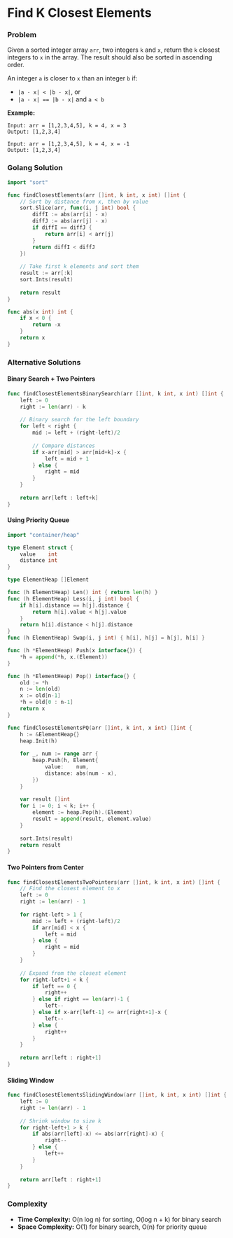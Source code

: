 # Find K Closest Elements

### Problem
Given a sorted integer array `arr`, two integers `k` and `x`, return the `k` closest integers to `x` in the array. The result should also be sorted in ascending order.

An integer `a` is closer to `x` than an integer `b` if:
- `|a - x| < |b - x|`, or
- `|a - x| == |b - x|` and `a < b`

**Example:**
```
Input: arr = [1,2,3,4,5], k = 4, x = 3
Output: [1,2,3,4]

Input: arr = [1,2,3,4,5], k = 4, x = -1
Output: [1,2,3,4]
```

### Golang Solution

```go
import "sort"

func findClosestElements(arr []int, k int, x int) []int {
    // Sort by distance from x, then by value
    sort.Slice(arr, func(i, j int) bool {
        diffI := abs(arr[i] - x)
        diffJ := abs(arr[j] - x)
        if diffI == diffJ {
            return arr[i] < arr[j]
        }
        return diffI < diffJ
    })
    
    // Take first k elements and sort them
    result := arr[:k]
    sort.Ints(result)
    
    return result
}

func abs(x int) int {
    if x < 0 {
        return -x
    }
    return x
}
```

### Alternative Solutions

#### **Binary Search + Two Pointers**
```go
func findClosestElementsBinarySearch(arr []int, k int, x int) []int {
    left := 0
    right := len(arr) - k
    
    // Binary search for the left boundary
    for left < right {
        mid := left + (right-left)/2
        
        // Compare distances
        if x-arr[mid] > arr[mid+k]-x {
            left = mid + 1
        } else {
            right = mid
        }
    }
    
    return arr[left : left+k]
}
```

#### **Using Priority Queue**
```go
import "container/heap"

type Element struct {
    value    int
    distance int
}

type ElementHeap []Element

func (h ElementHeap) Len() int { return len(h) }
func (h ElementHeap) Less(i, j int) bool {
    if h[i].distance == h[j].distance {
        return h[i].value < h[j].value
    }
    return h[i].distance < h[j].distance
}
func (h ElementHeap) Swap(i, j int) { h[i], h[j] = h[j], h[i] }

func (h *ElementHeap) Push(x interface{}) {
    *h = append(*h, x.(Element))
}

func (h *ElementHeap) Pop() interface{} {
    old := *h
    n := len(old)
    x := old[n-1]
    *h = old[0 : n-1]
    return x
}

func findClosestElementsPQ(arr []int, k int, x int) []int {
    h := &ElementHeap{}
    heap.Init(h)
    
    for _, num := range arr {
        heap.Push(h, Element{
            value:    num,
            distance: abs(num - x),
        })
    }
    
    var result []int
    for i := 0; i < k; i++ {
        element := heap.Pop(h).(Element)
        result = append(result, element.value)
    }
    
    sort.Ints(result)
    return result
}
```

#### **Two Pointers from Center**
```go
func findClosestElementsTwoPointers(arr []int, k int, x int) []int {
    // Find the closest element to x
    left := 0
    right := len(arr) - 1
    
    for right-left > 1 {
        mid := left + (right-left)/2
        if arr[mid] < x {
            left = mid
        } else {
            right = mid
        }
    }
    
    // Expand from the closest element
    for right-left+1 < k {
        if left == 0 {
            right++
        } else if right == len(arr)-1 {
            left--
        } else if x-arr[left-1] <= arr[right+1]-x {
            left--
        } else {
            right++
        }
    }
    
    return arr[left : right+1]
}
```

#### **Sliding Window**
```go
func findClosestElementsSlidingWindow(arr []int, k int, x int) []int {
    left := 0
    right := len(arr) - 1
    
    // Shrink window to size k
    for right-left+1 > k {
        if abs(arr[left]-x) <= abs(arr[right]-x) {
            right--
        } else {
            left++
        }
    }
    
    return arr[left : right+1]
}
```

### Complexity
- **Time Complexity:** O(n log n) for sorting, O(log n + k) for binary search
- **Space Complexity:** O(1) for binary search, O(n) for priority queue
